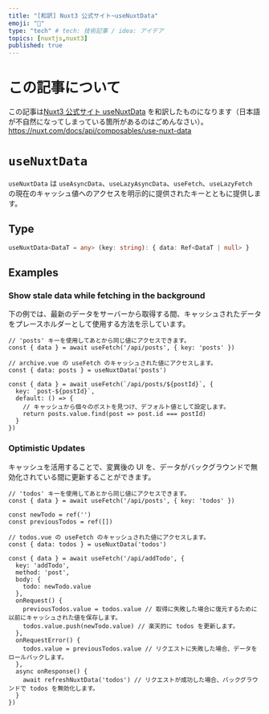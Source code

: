 ```yaml
---
title: "[和訳] Nuxt3 公式サイト~useNuxtData"
emoji: "👏"
type: "tech" # tech: 技術記事 / idea: アイデア
topics: [nuxtjs,nuxt3]
published: true
---
```

# この記事について
この記事は[Nuxt3 公式サイト useNuxtData](https://nuxt.com/docs/api/composables/use-nuxt-data) を和訳したものになります（日本語が不自然になってしまっている箇所があるのはごめんなさい）。
https://nuxt.com/docs/api/composables/use-nuxt-data

# `useNuxtData`
`useNuxtData` は `useAsyncData`、`useLazyAsyncData`、`useFetch`、`useLazyFetch` の現在のキャッシュ値へのアクセスを明示的に提供されたキーとともに提供します。

## Type
```ts
useNuxtData<DataT = any> (key: string): { data: Ref<DataT | null> }
```

## Examples
### Show stale data while fetching in the background
下の例では、最新のデータをサーバーから取得する間、キャッシュされたデータをプレースホルダーとして使用する方法を示しています。
```ts:archive.vue
// 'posts' キーを使用してあとから同じ値にアクセスできます。
const { data } = await useFetch('/api/posts', { key: 'posts' })
```
```ts:single.vue
// archive.vue の useFetch のキャッシュされた値にアクセスします。
const { data: posts } = useNuxtData('posts')

const { data } = await useFetch(`/api/posts/${postId}`, {
  key: `post-${postId}`,
  default: () => {
    // キャッシュから個々のポストを見つけ、デフォルト値として設定します。
    return posts.value.find(post => post.id === postId)
  }
})
```
### Optimistic Updates
キャッシュを活用することで、変異後の UI を、データがバックグラウンドで無効化されている間に更新することができます。

```ts:todos.vue
// 'todos' キーを使用してあとから同じ値にアクセスできます。
const { data } = await useFetch('/api/posts', { key: 'todos' })
```
```ts:add-todo.vue
const newTodo = ref('')
const previousTodos = ref([])

// todos.vue の useFetch のキャッシュされた値にアクセスします。
const { data: todos } = useNuxtData('todos')

const { data } = await useFetch('/api/addTodo', {
  key: 'addTodo',
  method: 'post',
  body: {
    todo: newTodo.value
  },
  onRequest() {
    previousTodos.value = todos.value // 取得に失敗した場合に復元するために以前にキャッシュされた値を保存します。
    todos.value.push(newTodo.value) // 楽天的に todos を更新します。
  },
  onRequestError() {
    todos.value = previousTodos.value // リクエストに失敗した場合、データをロールバックします。
  },
  async onResponse() {
    await refreshNuxtData('todos') // リクエストが成功した場合、バックグラウンドで todos を無効化します。
  }
})
```